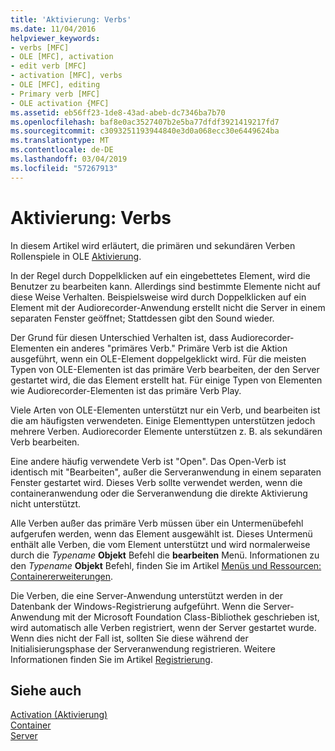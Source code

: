 ```yaml
---
title: 'Aktivierung: Verbs'
ms.date: 11/04/2016
helpviewer_keywords:
- verbs [MFC]
- OLE [MFC], activation
- edit verb [MFC]
- activation [MFC], verbs
- OLE [MFC], editing
- Primary verb [MFC]
- OLE activation {MFC]
ms.assetid: eb56ff23-1de8-43ad-abeb-dc7346ba7b70
ms.openlocfilehash: baf8e0ac3527407b2e5ba77dfdf3921419217fd7
ms.sourcegitcommit: c3093251193944840e3d0a068ecc30e6449624ba
ms.translationtype: MT
ms.contentlocale: de-DE
ms.lasthandoff: 03/04/2019
ms.locfileid: "57267913"
---
```

# <a name="activation-verbs"></a>Aktivierung: Verbs

In diesem Artikel wird erläutert, die primären und sekundären Verben Rollenspiele in OLE [Aktivierung](../mfc/activation-cpp.md).

In der Regel durch Doppelklicken auf ein eingebettetes Element, wird die Benutzer zu bearbeiten kann. Allerdings sind bestimmte Elemente nicht auf diese Weise Verhalten. Beispielsweise wird durch Doppelklicken auf ein Element mit der Audiorecorder-Anwendung erstellt nicht die Server in einem separaten Fenster geöffnet; Stattdessen gibt den Sound wieder.

Der Grund für diesen Unterschied Verhalten ist, dass Audiorecorder-Elementen ein anderes "primäres Verb." Primäre Verb ist die Aktion ausgeführt, wenn ein OLE-Element doppelgeklickt wird. Für die meisten Typen von OLE-Elementen ist das primäre Verb bearbeiten, der den Server gestartet wird, die das Element erstellt hat. Für einige Typen von Elementen wie Audiorecorder-Elementen ist das primäre Verb Play.

Viele Arten von OLE-Elementen unterstützt nur ein Verb, und bearbeiten ist die am häufigsten verwendeten. Einige Elementtypen unterstützen jedoch mehrere Verben. Audiorecorder Elemente unterstützen z. B. als sekundären Verb bearbeiten.

Eine andere häufig verwendete Verb ist "Open". Das Open-Verb ist identisch mit "Bearbeiten", außer die Serveranwendung in einem separaten Fenster gestartet wird. Dieses Verb sollte verwendet werden, wenn die containeranwendung oder die Serveranwendung die direkte Aktivierung nicht unterstützt.

Alle Verben außer das primäre Verb müssen über ein Untermenübefehl aufgerufen werden, wenn das Element ausgewählt ist. Dieses Untermenü enthält alle Verben, die vom Element unterstützt und wird normalerweise durch die *Typename* **Objekt** Befehl die **bearbeiten** Menü. Informationen zu den *Typename* **Objekt** Befehl, finden Sie im Artikel [Menüs und Ressourcen: Containererweiterungen](../mfc/menus-and-resources-container-additions.md).

Die Verben, die eine Server-Anwendung unterstützt werden in der Datenbank der Windows-Registrierung aufgeführt. Wenn die Server-Anwendung mit der Microsoft Foundation Class-Bibliothek geschrieben ist, wird automatisch alle Verben registriert, wenn der Server gestartet wurde. Wenn dies nicht der Fall ist, sollten Sie diese während der Initialisierungsphase der Serveranwendung registrieren. Weitere Informationen finden Sie im Artikel [Registrierung](../mfc/registration.md).

## <a name="see-also"></a>Siehe auch

[Activation (Aktivierung)](../mfc/activation-cpp.md)<br/>
[Container](../mfc/containers.md)<br/>
[Server](../mfc/servers.md)
